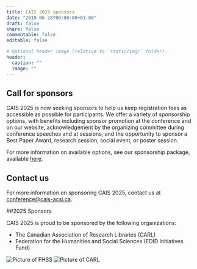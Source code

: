 ```yaml
---
title: CAIS 2025 sponsors
date: "2018-06-28T00:00:00+01:00"
draft: false
share: false
commentable: false
editable: false

# Optional header image (relative to `static/img/` folder).
header:
  caption: ""
  image: ""
---
```

## Call for sponsors

CAIS 2025 is now seeking sponsors to help us keep registration fees as accessible as possible for participants. We offer a variety of sponsorship options, with benefits including sponsor promotion at the conference and on our website, acknowledgement by the organizing committee during conference speeches and at sessions, and the opportunity to sponsor a Best Paper Award, research session, social event, or poster session. 

For more information on available options, see our sponsorship package, available [here](https://drive.google.com/file/d/1cMF1jdhfEx0iSyzZYlMe2sPcZdOB7PQj/view?usp=sharing).

## Contact us

For more information on sponsoring CAIS 2025, contact us at <a href=mailto:conference@cais-acsi.ca>conference@cais-acsi.ca</a>.

##2025 Sponsors

CAIS 2025 is proud to be sponsored by the following organizations:

- The Canadian Association of Research Libraries (CARL)
- Federation for the Humanities and Social Sciences (EDID Initiatives Fund) 

![Picture of FHSS](/fhss.jpg)       ![Picture of CARL](/carl.png)

